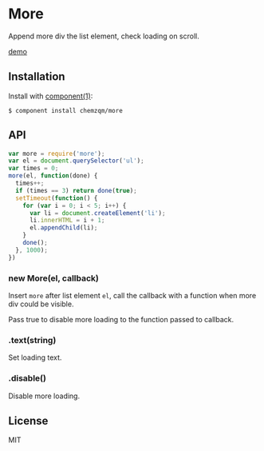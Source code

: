 # More

Append more div the list element, check loading on scroll.

[demo](http://chemzqm.github.io/more/)

## Installation

Install with [component(1)](http://component.io):

    $ component install chemzqm/more

## API

```js
var more = require('more');
var el = document.querySelector('ul');
var times = 0;
more(el, function(done) {
  times++;
  if (times == 3) return done(true);
  setTimeout(function() {
    for (var i = 0; i < 5; i++) {
      var li = document.createElement('li');
      li.innerHTML = i + 1;
      el.appendChild(li);
    }
    done();
  }, 1000);
})
```

### new More(el, callback)

Insert `more` after list element `el`, call the callback with a function when more div could be visible.

Pass true to disable more loading to the function passed to callback.

### .text(string)

Set loading text.

### .disable()

Disable more loading.

## License

MIT
